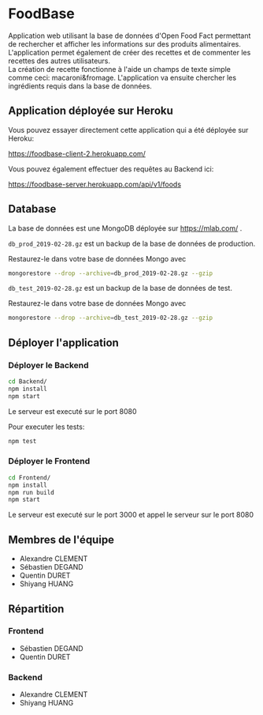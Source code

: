 # FoodBase

Application web utilisant la base de données d'Open Food Fact permettant de rechercher
et afficher les informations sur des produits alimentaires.  
 L'application permet également de créer des recettes et de commenter les recettes des
autres utilisateurs.  
 La création de recette fonctionne à l'aide un champs de texte simple comme ceci: macaroni&fromage.
L'application va ensuite chercher les ingrédients requis dans la base de données.

## Application déployée sur Heroku

Vous pouvez essayer directement cette application qui a été déployée sur Heroku:

https://foodbase-client-2.herokuapp.com/

Vous pouvez également effectuer des requêtes au Backend ici:

https://foodbase-server.herokuapp.com/api/v1/foods

## Database

La base de données est une MongoDB déployée sur https://mlab.com/ .

`db_prod_2019-02-28.gz` est un backup de la base de données de production.

Restaurez-le dans votre base de données Mongo avec

```sh
mongorestore --drop --archive=db_prod_2019-02-28.gz --gzip
```

`db_test_2019-02-28.gz` est un backup de la base de données de test.

Restaurez-le dans votre base de données Mongo avec

```sh
mongorestore --drop --archive=db_test_2019-02-28.gz --gzip
```

## Déployer l'application

### Déployer le Backend

```sh
cd Backend/
npm install
npm start
```

Le serveur est executé sur le port 8080

Pour executer les tests:

```sh
npm test
```

### Déployer le Frontend

```sh
cd Frontend/
npm install
npm run build
npm start
```

Le serveur est executé sur le port 3000 et appel le serveur sur le port 8080

## Membres de l'équipe

- Alexandre CLEMENT
- Sébastien DEGAND
- Quentin DURET
- Shiyang HUANG

## Répartition

### Frontend

- Sébastien DEGAND
- Quentin DURET

### Backend

- Alexandre CLEMENT
- Shiyang HUANG
